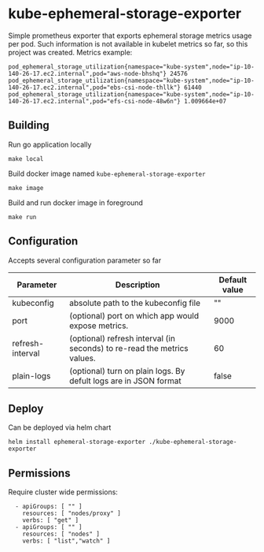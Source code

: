 # kube-ephemeral-storage-exporter


Simple prometheus exporter that exports ephemeral storage metrics usage per pod. Such information is not available in kubelet metrics so far, so this project was created. 
Metrics example: 
```
pod_ephemeral_storage_utilization{namespace="kube-system",node="ip-10-140-26-17.ec2.internal",pod="aws-node-bhshq"} 24576
pod_ephemeral_storage_utilization{namespace="kube-system",node="ip-10-140-26-17.ec2.internal",pod="ebs-csi-node-thllk"} 61440
pod_ephemeral_storage_utilization{namespace="kube-system",node="ip-10-140-26-17.ec2.internal",pod="efs-csi-node-48w6n"} 1.009664e+07
```

## Building
Run go application locally
```
make local
```
Build docker image named `kube-ephemeral-storage-exporter`
```
make image
```
Build and run docker image in foreground
```
make run
```
## Configuration
Accepts several configuration parameter so far

| Parameter        | Description                                                             | Default value |
|------------------|-------------------------------------------------------------------------|---------------|
| kubeconfig       | absolute path to the kubeconfig file                                    | ""            |
| port             | (optional) port on which app would expose metrics.                      | 9000          |
| refresh-interval | (optional) refresh interval (in seconds) to re-read the metrics values. | 60            |
| plain-logs       | (optional) turn on plain logs. By defult logs are in JSON format        | false         |

## Deploy

Can be deployed via helm chart

```
helm install ephemeral-storage-exporter ./kube-ephemeral-storage-exporter
```

## Permissions

Require cluster wide permissions:
```
  - apiGroups: [ "" ]
    resources: [ "nodes/proxy" ]
    verbs: [ "get" ]
  - apiGroups: [ "" ]
    resources: [ "nodes" ]
    verbs: [ "list","watch" ]
```